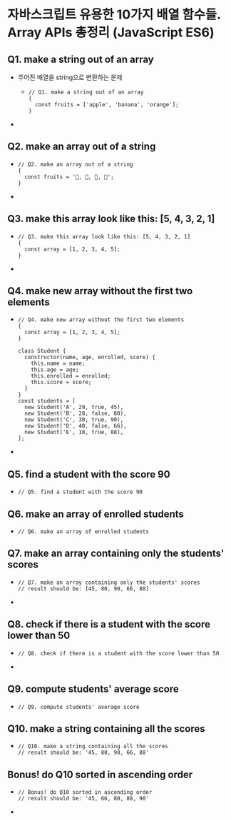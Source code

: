# 자바스크립트 유용한 10가지 배열 함수들. Array APIs 총정리 (JavaScript ES6)

[자바스크립트 기초 강의 9]: https://www.youtube.com/watch?v=3CUjtKJ7PJg&amp;list=PLv2d7VI9OotTVOL4QmPfvJWPJvkmv6h-2&amp;index=9



## Q1. make a string out of an array

- 주어진 배열을 string으로 변환하는 문제

  - ```
    // Q1. make a string out of an array
    {
      const fruits = ['apple', 'banana', 'orange'];
    }
    ```

- 

## Q2. make an array out of a string

- ```
  // Q2. make an array out of a string
  {
    const fruits = '🍎, 🥝, 🍌, 🍒';
  }
  ```

- 





## Q3. make this array look like this: [5, 4, 3, 2, 1]

- ```
  // Q3. make this array look like this: [5, 4, 3, 2, 1]
  {
    const array = [1, 2, 3, 4, 5];
  }
  ```

- 





## Q4. make new array without the first two elements

- ```
  // Q4. make new array without the first two elements
  {
    const array = [1, 2, 3, 4, 5];
  }
  
  class Student {
    constructor(name, age, enrolled, score) {
      this.name = name;
      this.age = age;
      this.enrolled = enrolled;
      this.score = score;
    }
  }
  const students = [
    new Student('A', 29, true, 45),
    new Student('B', 28, false, 80),
    new Student('C', 30, true, 90),
    new Student('D', 40, false, 66),
    new Student('E', 18, true, 88),
  ];
  ```

- 





## Q5. find a student with the score 90

- ```
  // Q5. find a student with the score 90
  ```







## Q6. make an array of enrolled students

- ```
  // Q6. make an array of enrolled students
  ```







## Q7. make an array containing only the students' scores

- ````
  // Q7. make an array containing only the students' scores
  // result should be: [45, 80, 90, 66, 88]
  ````

- 







## Q8. check if there is a student with the score lower than 50

- ```
  // Q8. check if there is a student with the score lower than 50
  
  ```

- 





## Q9. compute students' average score

- ```
  // Q9. compute students' average score
  ```







## Q10. make a string containing all the scores

- ```
  // Q10. make a string containing all the scores
  // result should be: '45, 80, 90, 66, 88'
  ```







## Bonus! do Q10 sorted in ascending order

- ```
  // Bonus! do Q10 sorted in ascending order
  // result should be: '45, 66, 80, 88, 90'
  ```

- 



